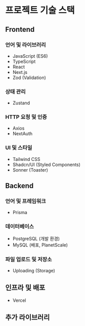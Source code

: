 # 프로젝트 기술 스택

## Frontend

### 언어 및 라이브러리
- JavaScript (ES6)
- TypeScript
- React
- Next.js
- Zod (Validation)

### 상태 관리
- Zustand

### HTTP 요청 및 인증
- Axios
- NextAuth

### UI 및 스타일
- Tailwind CSS
- Shadcn/UI (Styled Components)
- Sonner (Toaster)

## Backend

### 언어 및 프레임워크
- Prisma

### 데이터베이스
- PostgreSQL (개발 환경)
- MySQL (배포, PlanetScale)
  
### 파일 업로드 및 저장소
- Uploading (Storage)


## 인프라 및 배포
- Vercel

## 추가 라이브러리

